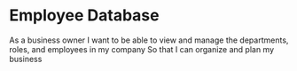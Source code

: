 # Employee Database
 As a business owner I want to be able to view and manage the departments, roles, and employees in my company So that I can organize and plan my business
